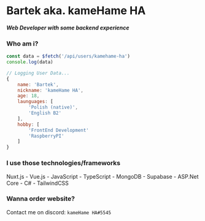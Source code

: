 # Bartek aka. kameHame HA
***Web Developer with some backend experience***

### Who am i?
```js
const data = $fetch('/api/users/kamehame-ha')
console.log(data)

// Logging User Data...
{
    name: 'Bartek',
    nickname: 'kameHame HA',
    age: 18,
    launguages: [
        'Polish (native)',
        'English B2'
    ],
    hobby: [
        'FrontEnd Development'
        'RaspberryPI'
    ]
}
```

### I use those technologies/frameworks
Nuxt.js - Vue.js - JavaScript - TypeScript - MongoDB - Supabase - ASP.Net Core - C# - TailwindCSS
### Wanna order website?
Contact me on discord: `kameHame HA#5545`
